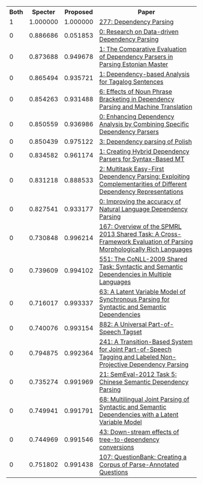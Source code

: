 <html><table><tr>
<th>Both</th>
<th>Specter</th>
<th>Proposed</th>
<th>Paper</th>
</tr>
<tr>
<td>1</td>
<td>1.000000</td>
<td>1.000000</td>
<td><a href="https://www.semanticscholar.org/paper/25202a549e76a50473b6608ba160b82e916c1c34">277: Dependency Parsing</a></td>
</tr>
<tr>
<td>0</td>
<td>0.886686</td>
<td>0.051853</td>
<td><a href="https://www.semanticscholar.org/paper/8d3249ca53f1d59b6bfa563fa46de36977d381cb">0: Research on Data-driven Dependency Parsing</a></td>
</tr>
<tr>
<td>0</td>
<td>0.873688</td>
<td>0.949678</td>
<td><a href="https://www.semanticscholar.org/paper/5cb15d24e8ba09920ef4bfda562aeec749468fd9">1: The Comparative Evaluation of Dependency Parsers in Parsing Estonian Master</a></td>
</tr>
<tr>
<td>0</td>
<td>0.865494</td>
<td>0.935721</td>
<td><a href="https://www.semanticscholar.org/paper/bda9dcd0f8789ef2fa4d31ccb567ce59d5b67970">1: Dependency-based Analysis for Tagalog Sentences</a></td>
</tr>
<tr>
<td>0</td>
<td>0.854263</td>
<td>0.931488</td>
<td><a href="https://www.semanticscholar.org/paper/1cca52183c759e29e74bd7bd8967faa424aae112">6: Effects of Noun Phrase Bracketing in Dependency Parsing and Machine Translation</a></td>
</tr>
<tr>
<td>0</td>
<td>0.850559</td>
<td>0.936986</td>
<td><a href="https://www.semanticscholar.org/paper/37efa01c591eda14325e59d42960759834ac1f7e">0: Enhancing Dependency Analysis by Combining Specific Dependency Parsers</a></td>
</tr>
<tr>
<td>0</td>
<td>0.850439</td>
<td>0.975122</td>
<td><a href="https://www.semanticscholar.org/paper/b1afc004c8abdcd12ae4ccda56fd3412df385080">3: Dependency parsing of Polish</a></td>
</tr>
<tr>
<td>0</td>
<td>0.834582</td>
<td>0.961174</td>
<td><a href="https://www.semanticscholar.org/paper/34c8f6b9ccde6282e945fc96fe3c5f938d553c36">1: Creating Hybrid Dependency Parsers for Syntax-Based MT</a></td>
</tr>
<tr>
<td>0</td>
<td>0.831218</td>
<td>0.888533</td>
<td><a href="https://www.semanticscholar.org/paper/12c1311d464e9e4e51bc93f0a94d361abf4854e4">2: Multitask Easy-First Dependency Parsing: Exploiting Complementarities of Different Dependency Representations</a></td>
</tr>
<tr>
<td>0</td>
<td>0.827541</td>
<td>0.933177</td>
<td><a href="https://www.semanticscholar.org/paper/8f2ac16fa2650797c383d151b815d843431554f7">0: Improving the accuracy of Natural Language Dependency Parsing</a></td>
</tr>
<tr>
<td>0</td>
<td>0.730848</td>
<td>0.996214</td>
<td><a href="https://www.semanticscholar.org/paper/ed8d90fe462f27dde0bfe30c0584c780b73aae79">167: Overview of the SPMRL 2013 Shared Task: A Cross-Framework Evaluation of Parsing Morphologically Rich Languages</a></td>
</tr>
<tr>
<td>0</td>
<td>0.739609</td>
<td>0.994102</td>
<td><a href="https://www.semanticscholar.org/paper/c7d3f610b528226f1c862c4f9cd6b37623f7390f">551: The CoNLL-2009 Shared Task: Syntactic and Semantic Dependencies in Multiple Languages</a></td>
</tr>
<tr>
<td>0</td>
<td>0.716017</td>
<td>0.993337</td>
<td><a href="https://www.semanticscholar.org/paper/9940201164381c95746edb6d2ef4350d46840157">63: A Latent Variable Model of Synchronous Parsing for Syntactic and Semantic Dependencies</a></td>
</tr>
<tr>
<td>0</td>
<td>0.740076</td>
<td>0.993154</td>
<td><a href="https://www.semanticscholar.org/paper/d9674edc47fd41c27c0c6497c0e7d6bf1910d84e">882: A Universal Part-of-Speech Tagset</a></td>
</tr>
<tr>
<td>0</td>
<td>0.794875</td>
<td>0.992364</td>
<td><a href="https://www.semanticscholar.org/paper/281507601d3d57f087547016a6863a7643cf2417">241: A Transition-Based System for Joint Part-of-Speech Tagging and Labeled Non-Projective Dependency Parsing</a></td>
</tr>
<tr>
<td>0</td>
<td>0.735274</td>
<td>0.991969</td>
<td><a href="https://www.semanticscholar.org/paper/141f05f22c3314c8233a3687c1dba0a83acbbeb8">21: SemEval-2012 Task 5: Chinese Semantic Dependency Parsing</a></td>
</tr>
<tr>
<td>0</td>
<td>0.749941</td>
<td>0.991791</td>
<td><a href="https://www.semanticscholar.org/paper/9668aff9138f096022e59940f2736a7e4cff8f41">68: Multilingual Joint Parsing of Syntactic and Semantic Dependencies with a Latent Variable Model</a></td>
</tr>
<tr>
<td>0</td>
<td>0.744969</td>
<td>0.991546</td>
<td><a href="https://www.semanticscholar.org/paper/fa72a6ad519f5064cec40fdb17e22e354b7967cd">43: Down-stream effects of tree-to-dependency conversions</a></td>
</tr>
<tr>
<td>0</td>
<td>0.751802</td>
<td>0.991438</td>
<td><a href="https://www.semanticscholar.org/paper/956d4b97f5814dd9e53abf286cc8cfe1283a01eb">107: QuestionBank: Creating a Corpus of Parse-Annotated Questions</a></td>
</tr>
</table></html>

